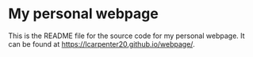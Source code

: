 # My personal webpage

This is the README file for the source code for my personal webpage. It can be found at <https://lcarpenter20.github.io/webpage/>. 

